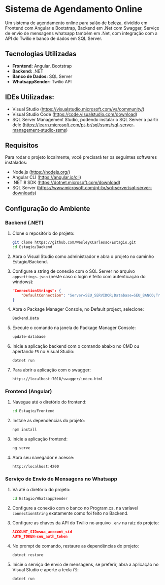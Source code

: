 # Sistema de Agendamento Online

Um sistema de agendamento online para salão de beleza, dividido em Frontend com Angular e Bootstrap, Backend em .Net com Swagger, Serviço de envio de mensagens whatsapp também em .Net, com integração com a API do Twilio e banco de dados em SQL Server.

## Tecnologias Utilizadas

- **Frontend:** Angular, Bootstrap
- **Backend:** .NET
- **Banco de Dados:** SQL Server
- **WhatsappSender:** Twilio API

## IDEs Utilizadas:

- Visual Studio (https://visualstudio.microsoft.com/vs/community/)
- Visual Studio Code (https://code.visualstudio.com/download)
- SQL Server Management Studio, podendo instalar o SQL Server a partir dele (https://learn.microsoft.com/pt-br/sql/ssms/sql-server-management-studio-ssms)

## Requisitos

Para rodar o projeto localmente, você precisará ter os seguintes softwares instalados:

- Node.js (https://nodejs.org/)
- Angular CLI (https://angular.io/cli)
- .NET 8 SDK (https://dotnet.microsoft.com/download)
- SQL Server (https://www.microsoft.com/pt-br/sql-server/sql-server-downloads)

## Configuração do Ambiente

### Backend (.NET)

1. Clone o repositório do projeto:
    ```sh
    git clone https://github.com/WesleyKCarlesso/Estagio.git
    cd Estagio/Backend
    ```

2. Abra o Visual Studio como administrador e abra o projeto no caminho Estagio/Backend.

3. Configure a string de conexão com o SQL Server no arquivo `appsettings.json` (neste caso o login é feito com autenticação do windows):
    ```json
    "ConnectionStrings": {
        "DefaultConnection": "Server=SEU_SERVIDOR;Database=SEU_BANCO;Trusted_Connection=True;TrustServerCertificate=True;Integrated Security=True;"
    }
    ```

4. Abra o Package Manager Console, no Default project, selecione:
    ```sh
    Backend.Data
    ```

5. Execute o comando na janela do Package Manager Console:
    ```sh
    update-database
    ```

6. Inicie a aplicação backend com o comando abaixo no CMD ou apertando `F5` no Visual Studio:
    ```sh
    dotnet run
    ```

7. Para abrir a aplicação com o swagger:
    ```
    https://localhost:7018/swagger/index.html
    ```

### Frontend (Angular)

1. Navegue até o diretório do frontend:
    ```sh
    cd Estagio/Frontend
    ```

2. Instale as dependências do projeto:
    ```sh
    npm install
    ```

3. Inicie a aplicação frontend:
    ```sh
    ng serve
    ```

4. Abra seu navegador e acesse:
    ```
    http://localhost:4200
    ```

### Serviço de Envio de Mensagens no Whatsapp

1. Vá até o diretório do projeto:
    ```sh
    cd Estagio/WhatsappSender
    ```

2. Configure a conexão com o banco no Program.cs, na varíavel `connectionString` exatamente como foi feito no Backend.

3. Configure as chaves da API do Twilio no arquivo `.env` na raiz do projeto:
    ```json
    ACCOUNT_SID=sua_account_sid
    AUTH_TOKEN=seu_auth_token
    ```

4. No prompt de comando, restaure as dependências do projeto:
    ```sh
    dotnet restore
    ```

5. Inicie o serviço de envio de mensagens, se preferir, abra a aplicação no Visual Studio e aperte a tecla `F5`:
    ```sh
    dotnet run
    ```